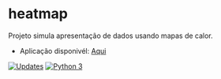 # heatmap

Projeto simula apresentação de dados usando mapas de calor.

* Aplicação disponivél: [Aqui]()


[![Updates](https://pyup.io/repos/github/Jaquelinesa82/heatmap/shield.svg)](https://pyup.io/repos/github/Jaquelinesa82/heatmap/)
[![Python 3](https://pyup.io/repos/github/Jaquelinesa82/heatmap/python-3-shield.svg)](https://pyup.io/repos/github/Jaquelinesa82/heatmap/)

